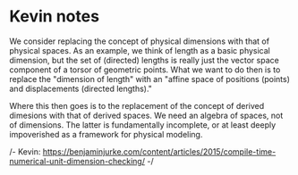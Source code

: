 # Kevin notes

We consider replacing the concept of physical dimensions with that of physical spaces. As an example, we think of length as a basic physical dimension, but the set of (directed) lengths is really just the vector space component of a torsor of geometric points. What we want to do then is to replace the "dimension of length" with an "affine space of positions (points) and displacements (directed lengths)." 

Where this then goes is to the replacement of the concept of derived dimesions with that of derived spaces. We need an algebra of spaces, not of dimensions. The latter is fundamentally incomplete, or at least deeply impoverished as a framework for physical modeling.



/-
Kevin: https://benjaminjurke.com/content/articles/2015/compile-time-numerical-unit-dimension-checking/
-/
